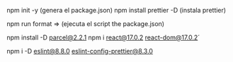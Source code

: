 npm init -y (genera el package.json)
npm install prettier -D (instala prettier)

npm run format => (ejecuta el script the package.json)

npm install -D parcel@2.2.1
npm i react@17.0.2 react-dom@17.0.2´

npm i -D eslint@8.8.0 eslint-config-prettier@8.3.0 